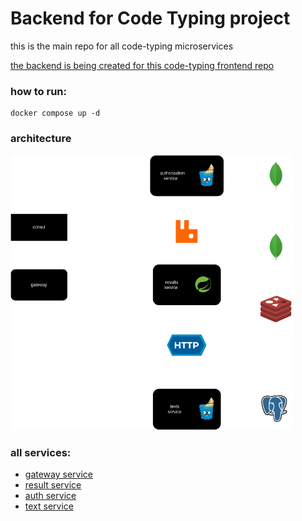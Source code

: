 # Backend for Code Typing project

this is the main repo for all code-typing microservices

[the backend is being created for this code-typing frontend repo](https://github.com/denischagin/code-typing)

### how to run:

```shell
docker compose up -d
```

### architecture

<img src="./architecture.png" width="450"  alt="architecture"/>

### all services:

- [gateway service](https://github.com/ttodoshi/code-typing-gateway-service)
- [result service](https://github.com/ttodoshi/code-typing-result-service)
- [auth service](https://github.com/ttodoshi/code-typing-auth-service)
- [text service](https://github.com/ttodoshi/code-typing-text-service)

